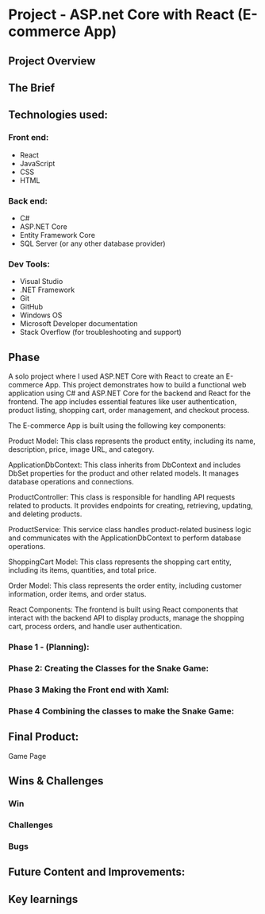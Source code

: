 # Project - ASP.net Core with React (E-commerce App)



## Project Overview


## The Brief



## Technologies used:

### Front end:
* React
* JavaScript
* CSS
* HTML
 ### Back end:
* C#
* ASP.NET Core
* Entity Framework Core
* SQL Server (or any other database provider)
### Dev Tools:
* Visual Studio
* .NET Framework
* Git
* GitHub
* Windows OS
* Microsoft Developer documentation
* Stack Overflow (for troubleshooting and support)


## Phase

A solo project where I used ASP.NET Core with React to create an E-commerce App. This project demonstrates how to build a functional web application using C# and ASP.NET Core for the backend and React for the frontend. The app includes essential features like user authentication, product listing, shopping cart, order management, and checkout process.

The E-commerce App is built using the following key components:

Product Model: This class represents the product entity, including its name, description, price, image URL, and category.

ApplicationDbContext: This class inherits from DbContext and includes DbSet properties for the product and other related models. It manages database operations and connections.

ProductController: This class is responsible for handling API requests related to products. It provides endpoints for creating, retrieving, updating, and deleting products.

ProductService: This service class handles product-related business logic and communicates with the ApplicationDbContext to perform database operations.

ShoppingCart Model: This class represents the shopping cart entity, including its items, quantities, and total price.

Order Model: This class represents the order entity, including customer information, order items, and order status.

React Components: The frontend is built using React components that interact with the backend API to display products, manage the shopping cart, process orders, and handle user authentication.

### Phase 1 - (Planning):




### Phase 2: Creating the Classes for the Snake Game:




### Phase 3 Making the Front end with Xaml:


### Phase 4 Combining the classes to make the Snake Game:





## Final Product:

Game Page





## Wins & Challenges

### Win




### Challenges


### Bugs




## Future Content and Improvements:





## Key learnings
